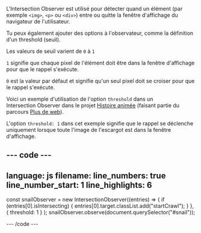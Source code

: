 L'Intersection Observer est utilisé pour détecter quand un élément (par exemple `<img>`, `<p>` ou `<div>`) entre ou quitte la fenêtre d'affichage du navigateur de l'utilisateur.

Tu peux également ajouter des options à l'observateur, comme la définition d'un threshold (seuil).

Les valeurs de seuil varient de `0` à `1`

`1` signifie que chaque pixel de l'élément doit être dans la fenêtre d'affichage pour que le rappel s'exécute.

`0` est la valeur par défaut et signifie qu'un seul pixel doit se croiser pour que le rappel s'exécute.

Voici un exemple d'utilisation de l'option `threshold` dans un Intersection Observer dans le projet [Histoire animée](https://projects.raspberrypi.org/fr-FR/projects/animated-story) (faisant partie du parcours [Plus de web](https://projects.raspberrypi.org/fr-FR/raspberrypi/more-web)).

L'option `threshold: 1` dans cet exemple signifie que le rappel se déclenche uniquement lorsque toute l'image de l'escargot est dans la fenêtre d'affichage.

--- code ---
---
language: js
filename: 
line_numbers: true
line_number_start: 1
line_highlights: 6
---

const snailObserver = new IntersectionObserver((entries) => {
  if (entries[0].isIntersecting) {
    entries[0].target.classList.add("startCrawl");
  }
},
{ threshold: 1 }
);
snailObserver.observe(document.querySelector("#snail"));

--- /code ---
